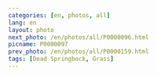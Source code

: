 ```yaml
---
categories: [en, photos, all]
lang: en
layout: photo
next_photo: /en/photos/all/P0000096.html
picname: P0000097
prev_photo: /en/photos/all/P0000159.html
tags: [Dead Springbock, Grass]
---
```

